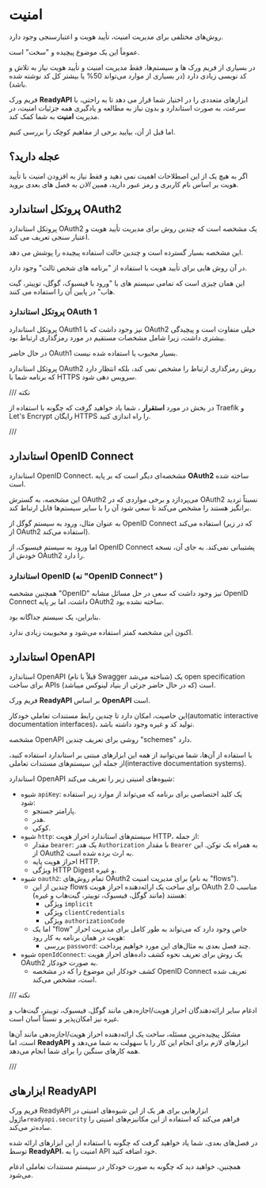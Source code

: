 # امنیت

روش‌های مختلفی برای مدیریت امنیت، تأیید هویت و اعتبارسنجی وجود دارد.

عموماً این یک موضوع پیچیده و "سخت" است.

در بسیاری از فریم ورک ها و سیستم‌ها، فقط مدیریت امنیت و تأیید هویت نیاز به تلاش و کد نویسی زیادی دارد (در بسیاری از موارد می‌تواند 50% یا بیشتر کل کد نوشته شده باشد).

فریم ورک **ReadyAPI** ابزارهای متعددی را در اختیار شما قرار می دهد تا به راحتی، با سرعت، به صورت استاندارد و بدون نیاز به مطالعه و یادگیری همه جزئیات امنیت، در مدیریت **امنیت** به شما کمک کند.

اما قبل از آن، بیایید برخی از مفاهیم کوچک را بررسی کنیم.

## عجله دارید؟

اگر به هیچ یک از این اصطلاحات اهمیت نمی دهید و فقط نیاز به افزودن امنیت با تأیید هویت بر اساس نام کاربری و رمز عبور دارید، _همین الان_ به فصل های بعدی بروید.

## پروتکل استاندارد OAuth2

پروتکل استاندارد OAuth2 یک مشخصه است که چندین روش برای مدیریت تأیید هویت و اعتبار سنجی تعریف می کند.

این مشخصه بسیار گسترده است و چندین حالت استفاده پیچیده را پوشش می دهد.

در آن روش هایی برای تأیید هویت با استفاده از "برنامه های شخص ثالث" وجود دارد.

این همان چیزی است که تمامی سیستم های با "ورود با فیسبوک، گوگل، توییتر، گیت هاب" در پایین آن را استفاده می کنند.

### پروتکل استاندارد OAuth 1

پروتکل استاندارد OAuth1 نیز وجود داشت که با OAuth2 خیلی متفاوت است و پیچیدگی بیشتری داشت، زیرا شامل مشخصات مستقیم در مورد رمزگذاری ارتباط بود.

در حال حاضر OAuth1 بسیار محبوب یا استفاده شده نیست.

پروتکل استاندارد OAuth2 روش رمزگذاری ارتباط را مشخص نمی کند، بلکه انتظار دارد که برنامه شما با HTTPS سرویس دهی شود.

/// نکته

در بخش در مورد **استقرار** ، شما یاد خواهید گرفت که چگونه با استفاده از Traefik و Let's Encrypt رایگان HTTPS را راه اندازی کنید.

///

## استاندارد OpenID Connect

استاندارد OpenID Connect، مشخصه‌ای دیگر است که بر پایه **OAuth2** ساخته شده است.

این مشخصه، به گسترش OAuth2 می‌پردازد و برخی مواردی که در OAuth2 نسبتاً تردید برانگیز هستند را مشخص می‌کند تا سعی شود آن را با سایر سیستم‌ها قابل ارتباط کند.

به عنوان مثال، ورود به سیستم گوگل از OpenID Connect استفاده می‌کند (که در زیر از OAuth2 استفاده می‌کند).

اما ورود به سیستم فیسبوک، از OpenID Connect پشتیبانی نمی‌کند. به جای آن، نسخه خودش از OAuth2 را دارد.

### استاندارد OpenID (نه "OpenID Connect" )

همچنین مشخصه "OpenID" نیز وجود داشت که سعی در حل مسائل مشابه OpenID Connect داشت، اما بر پایه OAuth2 ساخته نشده بود.

بنابراین، یک سیستم جداگانه بود.

اکنون این مشخصه کمتر استفاده می‌شود و محبوبیت زیادی ندارد.

## استاندارد OpenAPI

استاندارد OpenAPI (قبلاً با نام Swagger شناخته می‌شد) یک open specification برای ساخت APIs (که در حال حاضر جزئی از بنیاد لینوکس میباشد) است.

فریم ورک **ReadyAPI** بر اساس **OpenAPI** است.

این خاصیت، امکان دارد تا چندین رابط مستندات تعاملی خودکار(automatic interactive documentation interfaces)، تولید کد و غیره وجود داشته باشد.

مشخصه OpenAPI روشی برای تعریف چندین "schemes" دارد.

با استفاده از آن‌ها، شما می‌توانید از همه این ابزارهای مبتنی بر استاندارد استفاده کنید، از جمله این سیستم‌های مستندات تعاملی(interactive documentation systems).

استاندارد OpenAPI شیوه‌های امنیتی زیر را تعریف می‌کند:

- شیوه `apiKey`: یک کلید اختصاصی برای برنامه که می‌تواند از موارد زیر استفاده شود:
  - پارامتر جستجو.
  - هدر.
  - کوکی.
- شیوه `http`: سیستم‌های استاندارد احراز هویت HTTP، از جمله:
  - مقدار `bearer`: یک هدر `Authorization` با مقدار `Bearer` به همراه یک توکن. این از OAuth2 به ارث برده شده است.
  - احراز هویت پایه HTTP.
  - ویژگی HTTP Digest و غیره.
- شیوه `oauth2`: تمام روش‌های OAuth2 برای مدیریت امنیت (به نام "flows").
  - چندین از این flows برای ساخت یک ارائه‌دهنده احراز هویت OAuth 2.0 مناسب هستند (مانند گوگل، فیسبوک، توییتر، گیت‌هاب و غیره):
    - ویژگی `implicit`
    - ویژگی `clientCredentials`
    - ویژگی `authorizationCode`
  - اما یک "flow" خاص وجود دارد که می‌تواند به طور کامل برای مدیریت احراز هویت در همان برنامه به کار رود:
    - بررسی `password`: چند فصل بعدی به مثال‌های این مورد خواهیم پرداخت.
- شیوه `openIdConnect`: یک روش برای تعریف نحوه کشف داده‌های احراز هویت OAuth2 به صورت خودکار.
  - کشف خودکار این موضوع را که در مشخصه OpenID Connect تعریف شده است، مشخص می‌کند.

/// نکته

ادغام سایر ارائه‌دهندگان احراز هویت/اجازه‌دهی مانند گوگل، فیسبوک، توییتر، گیت‌هاب و غیره نیز امکان‌پذیر و نسبتاً آسان است.

مشکل پیچیده‌ترین مسئله، ساخت یک ارائه‌دهنده احراز هویت/اجازه‌دهی مانند آن‌ها است، اما **ReadyAPI** ابزارهای لازم برای انجام این کار را با سهولت به شما می‌دهد و همه کارهای سنگین را برای شما انجام می‌دهد.

///

## ابزارهای **ReadyAPI**

فریم ورک ReadyAPI ابزارهایی برای هر یک از این شیوه‌های امنیتی در ماژول`readyapi.security` فراهم می‌کند که استفاده از این مکانیزم‌های امنیتی را ساده‌تر می‌کند.

در فصل‌های بعدی، شما یاد خواهید گرفت که چگونه با استفاده از این ابزارهای ارائه شده توسط **ReadyAPI**، امنیت را به API خود اضافه کنید.

همچنین، خواهید دید که چگونه به صورت خودکار در سیستم مستندات تعاملی ادغام می‌شود.
